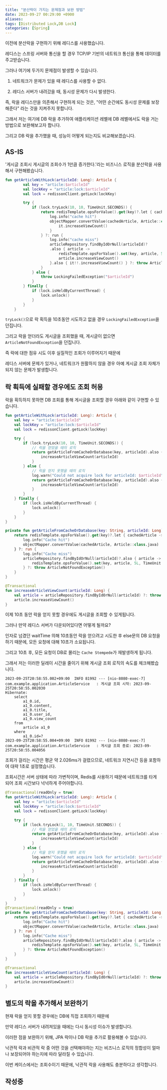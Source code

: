 ```yaml
---
title: "분산락이 가지는 문제점과 보완 방법"
date: 2023-09-27 00:29:00 +0900
aliases: 
tags: [Distributed Lock,DB Lock]
categories: [Spring]
---
```


이전에 분산락을 구현하기 위해 레디스를 사용했습니다.

레디스는 스프링 서버와 통신을 할 경우 TCP/IP 기반의 네트워크 통신을 통해 데이터를 주고받습니다.

그러나 여기에 두가지 문제점이 발생할 수 있습니다.

1. 네트워크가 문제가 있을 때 레디스를 사용할 수 없다.

2. 레디스 서버가 내려갔을 때, 동시성 문제가 다시 발생한다.

즉, 락을 레디스만을 의존해서 구현하게 되는 것은, "어떤 순간에도 동시성 문제를 보장해준다" 라는 것을 지켜주지 못합니다.

그래서 저는 여기에 DB 락을 추가하여 애플리케이션 레벨에 DB 레벨에서도 락을 거는 방법으로 보완해보고자 합니다.

그리고 DB 락을 추가했을 때, 성능이 어떻게 되는지도 비교해보겠습니다.

## **AS-IS**

'게시글 조회시 게시글의 조회수가 1만큼 증가한다.'라는 비즈니스 로직을 분산락을 사용해서 구현해봤습니다.

```kotlin
fun getArticleWithLock(articleId: Long): Article {
        val key = "article:$articleId"
        val lockKey = "article:lock:$articleId"
        val lock = redissonClient.getLock(lockKey)

        try {
            if (lock.tryLock(10, 10, TimeUnit.SECONDS)) {
                return redisTemplate.opsForValue().get(key)?.let { cachedArticle ->
                    log.info("cache hit")
                    objectMapper.convertValue(cachedArticle, Article::class.java).also {
                        it.increaseViewCount()
                    }
                } ?: run {
                    log.info("cache miss")
                    articleRepository.findByIdOrNull(articleId)?
                    .also { article ->
                        redisTemplate.opsForValue().set(key, article, 5L, TimeUnit.SECONDS)
                        article.increaseViewCount()
                    }.also { it!!.increaseViewCount() } ?: throw ArticleNotFountException()
                }
            } else {
                throw LockingFailedException("$articleId")
            }
        } finally {
            if (lock.isHeldByCurrentThread) {
                lock.unlock()
            }
        }
    }
```
`tryLock()`으로 락 획득을 10초동안 시도하고 없을 경우 `LockingFailedException`을 던집니다.

그리고 락을 얻더라도 게시글을 조회했을 때, 게시글이 없으면 `ArticleNotFoundException`을 던집니다.

즉 락에 대한 점유 시도 이후 실질적인 조회가 이루어지기 때문에

레디스 서버에 문제가 있거나, 네트워크가 원활하지 않을 경우 아예 게시글 조회 자체가 되지 않는 문제가 발생합니다.

## **락 획득에 실패할 경우에도 조회 허용**

락을 획득하지 못하면 DB 조회를 통해 게시글을 조회할 경우 아래와 같이 구현할 수 있습니다.

```kotlin
fun getArticleWithLock(articleId: Long): Article {
    val key = "article:$articleId"
    val lockKey = "article:lock:$articleId"
    val lock = redissonClient.getLock(lockKey)

    try {
        if (lock.tryLock(10, 10, TimeUnit.SECONDS)) {
            // 락을 얻었을 때의 로직
            return getArticleFromCacheOrDatabase(key, articleId).also {
                increaseArticleViewCount(articleId)
            }
        } else {
            // 락을 얻지 못했을 때의 로직
            log.warn("Could not acquire lock for articleId: $articleId")
            return getArticleFromCacheOrDatabase(key, articleId).also {
                increaseArticleViewCount(articleId)
            }
        }
    } finally {
        if (lock.isHeldByCurrentThread) {
            lock.unlock()
        }
    }
}

private fun getArticleFromCacheOrDatabase(key: String, articleId: Long): Article {
    return redisTemplate.opsForValue().get(key)?.let { cachedArticle ->
        log.info("Cache hit")
        objectMapper.convertValue(cachedArticle, Article::class.java)
    } ?: run {
        log.info("Cache miss")
        articleRepository.findByIdOrNull(articleId)?.also { article ->
            redisTemplate.opsForValue().set(key, article, 5L, TimeUnit.SECONDS)
        } ?: throw ArticleNotFoundException()
    }
}

@Transactional
fun increaseArticleViewCount(articleId: Long) {
    val article = articleRepository.findByIdOrNull(articleId) ?: throw ArticleNotFoundException()
    article.increaseViewCount()
}
```

이제 10초 동안 락을 얻지 못할 경우에도 게시글을 조회할 수 있게됩니다.

그러나 만약 레디스 서버가 다운되어있다면 어떻게 될까요?

인자로 넘겼던 waitTime 의해 10초동안 락을 얻으려고 시도한 후 else문의 DB 요청을 하기 때문에, 모든 요청에 대해 10초가 소요됩니다.

그리고 10초 후, 모든 요청이 DB로 몰리는 `Cache Stempede`가 재발생하게 됩니다.

그래서 저는 이러한 딜레이 시간을 줄이기 위해 게시글 조회 로직의 속도를 체크해봤습니다.

```
2023-09-25T20:58:55.002+09:00  INFO 81992 --- [nio-8080-exec-7] com.example.application.ArticleService   : 게시글 조회 시작: 2023-09-25T20:58:55.002030
Hibernate: 
    select
        a1_0.id,
        a1_0.content,
        a1_0.title,
        a1_0.user_id,
        a1_0.view_count 
    from
        article a1_0 
    where
        a1_0.id=?
2023-09-25T20:58:55.004+09:00  INFO 81992 --- [nio-8080-exec-7] com.example.application.ArticleService   : 게시글 조회 종료: 2023-09-25T20:58:55.004056
```
조회가 걸리는 시간은 평균 약 2.026ms가 걸렸으므로, 네트워크 지연시간 등을 포함하여 대략 1초로 설정했습니다.

조회시간은 서버 상태에 따라 가변적이며, Redis를 사용하기 때문에 네트워크를 타게 되어 조회 시간보다 넉넉하게 주어야합니다.

```kotlin
@Transactional(readOnly = true)
fun getArticleWithLock(articleId: Long): Article {
    val key = "article:$articleId"
    val lockKey = "article:lock:$articleId"
    val lock = redissonClient.getLock(lockKey)

    try {
        if (lock.tryLock(1, 10, TimeUnit.SECONDS)) {
            // 락을 얻었을 때의 로직
            return getArticleFromCacheOrDatabase(key, articleId).also {
                increaseArticleViewCount(articleId)
            }
        } else {
            // 락을 얻지 못했을 때의 로직
            log.warn("Could not acquire lock for articleId: $articleId")
            return getArticleFromCacheOrDatabase(key, articleId).also {
                increaseArticleViewCount(articleId)
            }
        }
    } finally {
        if (lock.isHeldByCurrentThread) {
            lock.unlock()
        }
    }
}
@Transactional(readOnly = true)
private fun getArticleFromCacheOrDatabase(key: String, articleId: Long): Article {
    return redisTemplate.opsForValue().get(key)?.let { cachedArticle ->
        log.info("Cache hit")
        objectMapper.convertValue(cachedArticle, Article::class.java)
    } ?: run {
        log.info("Cache miss")
        articleRepository.findByIdOrNull(articleId)?.also { article ->
            redisTemplate.opsForValue().set(key, article, 5L, TimeUnit.SECONDS)
        } ?: throw ArticleNotFoundException()
    }
}

@Transactional
fun increaseArticleViewCount(articleId: Long) {
    val article = articleRepository.findByIdOrNull(articleId) ?: throw ArticleNotFoundException()
    article.increaseViewCount()
}
```

## **별도의 락을 추가해서 보완하기**

현재 락을 얻지 못할 경우에는 DB에 직접 조회하기 때문에

만약 레디스 서버가 내려져있을 때에는 다시 동시성 이슈가 발생합니다.

이러한 점을 보완하기 위해, JPA 락이나 DB 락을 추가로 활용해볼 수 있습니다.

낙관적 락과 비관적 락 중 어떤 것을 선택해야하는 지는 비즈니스 로직의 정합성이 얼마나 보장되어야 하는지에 따라 달라질 수 있습니다.

이번 케이스에서는 조회수이기 때문에, 낙관적 락을 사용해도 충분하다고 생각합니다.

## **작성중**




































